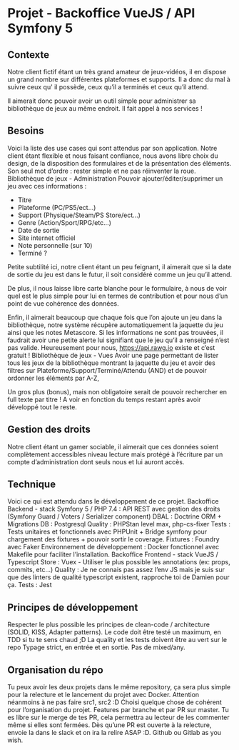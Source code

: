 # Projet - Backoffice VueJS / API Symfony 5
## Contexte
Notre client fictif étant un très grand amateur de jeux-vidéos, il en dispose un grand nombre sur différentes plateformes et supports.
Il a donc du mal à suivre ceux qu' il possède, ceux qu’il a terminés et ceux qu’il attend.

Il aimerait donc pouvoir avoir un outil simple pour administrer sa bibliothèque de jeux au même endroit. Il fait appel à nos services !

## Besoins
Voici la liste des use cases qui sont attendus par son application.
Notre client étant flexible et nous faisant confiance, nous avons libre choix du design, de la disposition des formulaires et de la présentation des éléments. Son seul mot d’ordre : rester simple et ne pas réinventer la roue.
Bibliothèque de jeux - Administration
Pouvoir ajouter/éditer/supprimer un jeu avec ces informations :
- Titre
- Plateforme (PC/PS5/ect…)
- Support (Physique/Steam/PS Store/ect…)
- Genre (Action/Sport/RPG/etc…)
- Date de sortie
- Site internet officiel
- Note personnelle (sur 10)
- Terminé ?

Petite subtilité ici, notre client étant un peu feignant, il aimerait que si la date de sortie du jeu est dans le futur, il soit considéré comme un jeu qu’il attend.

De plus, il nous laisse libre carte blanche pour le formulaire, à nous de voir quel est le plus simple pour lui en termes de contribution et pour nous d’un point de vue cohérence des données.

Enfin, il aimerait beaucoup que chaque fois que l’on ajoute un jeu dans la bibliothèque, notre système récupère automatiquement la jaquette du jeu ainsi que les notes Metascore. Si les informations ne sont pas trouvées, il faudrait avoir une petite alerte lui signifiant que le jeu qu’il a renseigné n’est pas valide. Heureusement pour nous, https://api.rawg.io existe et c’est gratuit !
Bibliothèque de jeux - Vues
Avoir une page permettant de lister tous les jeux de la bibliothèque montrant la jaquette du jeu et avoir des filtres sur Plateforme/Support/Terminé/Attendu (AND) et de pouvoir ordonner les éléments par A-Z,

Un gros plus (bonus), mais non obligatoire serait de pouvoir rechercher en full texte par titre ! A voir en fonction du temps restant après avoir développé tout le reste.

## Gestion des droits
Notre client étant un gamer sociable, il aimerait que ces données soient complètement accessibles niveau lecture mais protégé à l’écriture par un compte d’administration dont seuls nous et lui auront accès.

## Technique
Voici ce qui est attendu dans le développement de ce projet.
Backoffice Backend - stack
Symfony 5 / PHP 7.4 : API REST avec gestion des droits (Symfony Guard / Voters / Serializer component)
DBAL : Doctrine ORM + Migrations
DB : Postgresql
Quality : PHPStan level max, php-cs-fixer
Tests : Tests unitaires et fonctionnels avec PHPUnit + Bridge symfony pour chargement des fixtures + pouvoir sortir le coverage.
Fixtures : Foundry avec Faker
Environnement de développement : Docker fonctionnel avec Makefile pour faciliter l’installation.
Backoffice Frontend - stack
VueJS / Typescript
Store : Vuex - Utiliser le plus possible les annotations (ex: props, commits, etc...)
Quality : Je ne connais pas assez l’env JS mais je suis sur que des linters de qualité typescript existent, rapproche toi de Damien pour ça.
Tests : Jest
## Principes de développement
Respecter le plus possible les principes de clean-code / architecture (SOLID, KISS, Adapter patterns).
Le code doit être testé un maximum, en TDD si tu te sens chaud ;D
La quality et les tests doivent être au vert sur le repo
Typage strict, en entrée et en sortie. Pas de mixed/any.
## Organisation du répo
Tu peux avoir les deux projets dans le même repository, ça sera plus simple pour la relecture et le lancement du projet avec Docker. Attention néanmoins à ne pas faire src1, src2 :D Choisi quelque chose de cohérent pour l’organisation du projet.
Features par branche et par PR sur master. Tu es libre sur le merge de tes PR, cela permettra au lecteur de les commenter même si elles sont fermées.
Dès qu’une PR est ouverte à la relecture, envoie la dans le slack et on ira la relire ASAP :D.
Github ou Gitlab as you wish.
